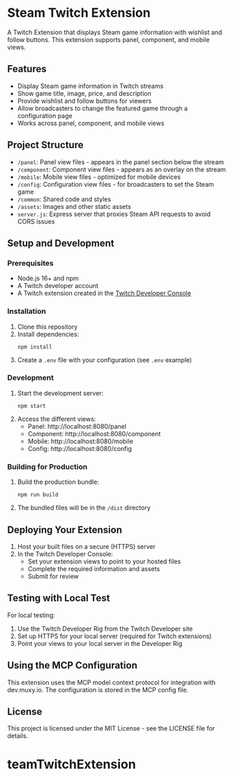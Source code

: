 # Steam Twitch Extension

A Twitch Extension that displays Steam game information with wishlist and follow buttons. This extension supports panel, component, and mobile views.

## Features

- Display Steam game information in Twitch streams
- Show game title, image, price, and description
- Provide wishlist and follow buttons for viewers
- Allow broadcasters to change the featured game through a configuration page
- Works across panel, component, and mobile views

## Project Structure

- `/panel`: Panel view files - appears in the panel section below the stream
- `/component`: Component view files - appears as an overlay on the stream
- `/mobile`: Mobile view files - optimized for mobile devices
- `/config`: Configuration view files - for broadcasters to set the Steam game
- `/common`: Shared code and styles
- `/assets`: Images and other static assets
- `server.js`: Express server that proxies Steam API requests to avoid CORS issues

## Setup and Development

### Prerequisites

- Node.js 16+ and npm
- A Twitch developer account
- A Twitch extension created in the [Twitch Developer Console](https://dev.twitch.tv/console/extensions)

### Installation

1. Clone this repository
2. Install dependencies:
   ```
   npm install
   ```
3. Create a `.env` file with your configuration (see `.env` example)

### Development

1. Start the development server:
   ```
   npm start
   ```
2. Access the different views:
   - Panel: http://localhost:8080/panel
   - Component: http://localhost:8080/component
   - Mobile: http://localhost:8080/mobile
   - Config: http://localhost:8080/config

### Building for Production

1. Build the production bundle:
   ```
   npm run build
   ```
2. The bundled files will be in the `/dist` directory

## Deploying Your Extension

1. Host your built files on a secure (HTTPS) server
2. In the Twitch Developer Console:
   - Set your extension views to point to your hosted files
   - Complete the required information and assets
   - Submit for review

## Testing with Local Test

For local testing:

1. Use the Twitch Developer Rig from the Twitch Developer site
2. Set up HTTPS for your local server (required for Twitch extensions)
3. Point your views to your local server in the Developer Rig

## Using the MCP Configuration

This extension uses the MCP model context protocol for integration with dev.muxy.io. The configuration is stored in the MCP config file.

## License

This project is licensed under the MIT License - see the LICENSE file for details.
# teamTwitchExtension
